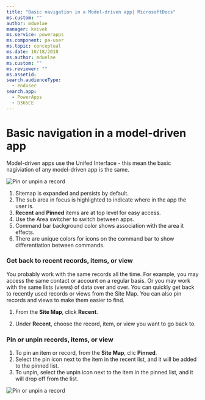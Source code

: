 ```yaml
---
title: "Basic navigation in a Model-driven app| MicrosoftDocs"
ms.custom: ""
author: mduelae
manager: kvivek
ms.service: powerapps
ms.component: pa-user
ms.topic: conceptual
ms.date: 10/18/2018
ms.author: mduelae
ms.custom: ""
ms.reviewer: ""
ms.assetid: 
search.audienceType: 
  - enduser
search.app: 
  - PowerApps
  - D365CE
---
```

#  Basic navigation in a model-driven app

Model-driven apps use the Unifed Interface - this mean the basic nagiviation of any model-driven app is the same. 

![Pin or unpin a record](media/nav.png "Pin or unpin a record")

1. Sitemap is expanded and persists by default.
2. The sub area in focus is highlighted to indicate where in the app the user is.
3. **Recent** and **Pinned** items are at top level for easy access. 
4. Use the Area switcher to switch between apps.
5. Command bar background color shows association with the area it effects.
6. There are unique colors for icons on the command bar to show differentiation between commands.
  
### Get back to recent records, items, or view

You probably work with the same records all the time. For example, you may access the same contact or account on a regular basis. Or you may work with the same lists (views) of data over and over. You can quickly get back to recently used records or views from the Site Map. You can also pin records and views to make them easier to find. 
  
1. From the **Site Map**, click **Recent**.
  
2. Under **Recent**, choose the record, item, or view you want to go back to. 

### Pin or unpin records, items, or view

1. To pin an item or record, from the **Site Map**, clic **Pinned**.
2. Select the pin icon next to the item in the recent list, and it will be added to the pinned list.
3. To unpin, select the unpin icon next to the item in the pinned list, and it will drop off from the list.
  
![Pin or unpin a record](media/pinnedrecords.png "Pin or unpin a record")


